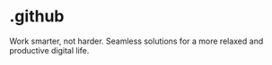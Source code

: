 # .github
Work smarter, not harder.  Seamless solutions for a more relaxed and productive digital life.
